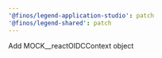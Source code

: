 ```yaml
---
'@finos/legend-application-studio': patch
'@finos/legend-shared': patch
---
```


Add MOCK\_\_reactOIDCContext object
